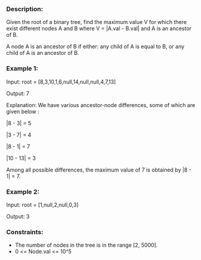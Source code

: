 ### Description:

Given the root of a binary tree, find the maximum value V for which there exist different nodes A and B where V = |A.val - B.val| and A is an ancestor of B.

A node A is an ancestor of B if either: any child of A is equal to B, or any child of A is an ancestor of B.

 

### Example 1:


Input: root = [8,3,10,1,6,null,14,null,null,4,7,13]

Output: 7

Explanation: We have various ancestor-node differences, some of which are given below :

|8 - 3| = 5

|3 - 7| = 4

|8 - 1| = 7

|10 - 13| = 3

Among all possible differences, the maximum value of 7 is obtained by |8 - 1| = 7.

### Example 2:

Input: root = [1,null,2,null,0,3]

Output: 3
 


### Constraints:

- The number of nodes in the tree is in the range [2, 5000].
- 0 <= Node.val <= 10^5